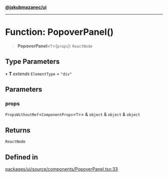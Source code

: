 [**@jakubmazanec/ui**](../README.md)

---

# Function: PopoverPanel()

> **PopoverPanel**\<`T`\>(`props`): `ReactNode`

## Type Parameters

• **T** _extends_ `ElementType` = `"div"`

## Parameters

### props

`PropsWithoutRef`\<`ComponentProps`\<`T`\>\> & `object` & `object` & `object`

## Returns

`ReactNode`

## Defined in

[packages/ui/source/components/PopoverPanel.tsx:33](https://github.com/jakubmazanec/tools/blob/4bb343d3736e4f9f11a014de3241c6054262151e/packages/ui/source/components/PopoverPanel.tsx#L33)
